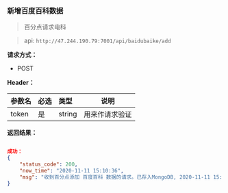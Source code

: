 ###  新增百度百科数据
> 百分点请求电科

>api: `http://47.244.190.79:7001/api/baidubaike/add`

**请求方式：**
- POST

**Header：**

|参数名|必选|类型|说明|
|:----    |:---|:----- |-----   |
|token |  是  |    string   |    用来作请求验证  |


**返回结果：**

```json

成功：
{
    "status_code": 200,
    "now_time": "2020-11-11 15:10:36",
    "msg": "收到百分点添加 百度百科 数据的请求。已存入MongoDB, 2020-11-11 15:10:36"
}
```


